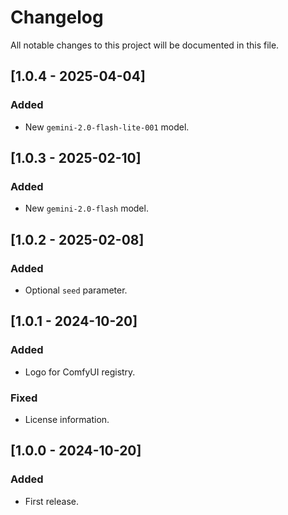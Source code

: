 # Changelog

All notable changes to this project will be documented in this file.

## [1.0.4 - 2025-04-04]

### Added

- New `gemini-2.0-flash-lite-001` model.

## [1.0.3 - 2025-02-10]

### Added

- New `gemini-2.0-flash` model.

## [1.0.2 - 2025-02-08]

### Added

- Optional `seed` parameter.

## [1.0.1 - 2024-10-20]

### Added

- Logo for ComfyUI registry.

### Fixed

- License information.

## [1.0.0 - 2024-10-20]

### Added

- First release.
